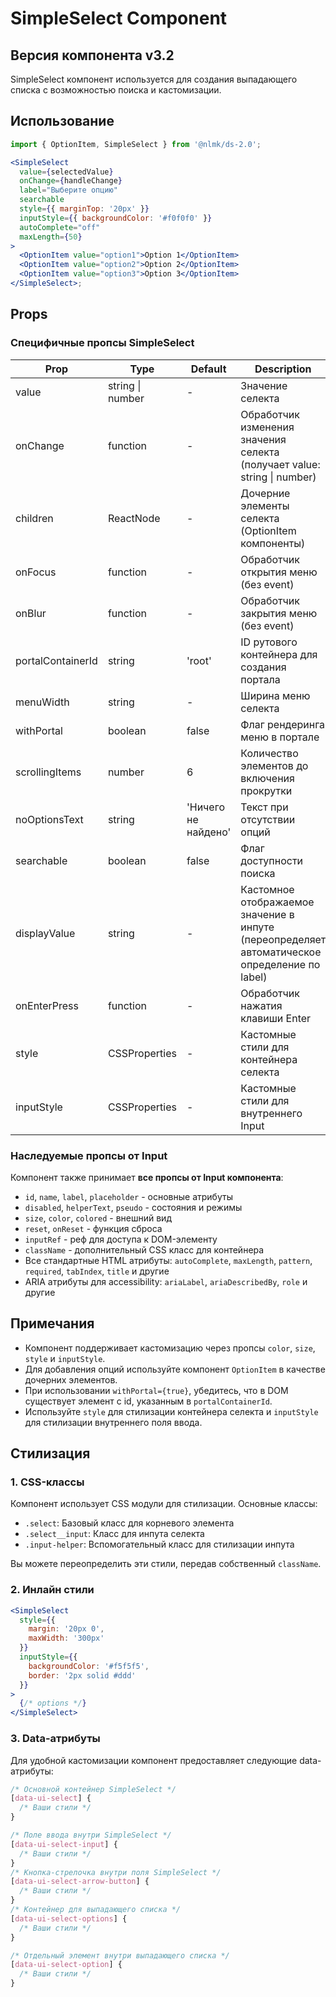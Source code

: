 # SimpleSelect Component

## Версия компонента v3.2

SimpleSelect компонент используется для создания выпадающего списка с возможностью поиска и кастомизации.

## Использование

```jsx
import { OptionItem, SimpleSelect } from '@nlmk/ds-2.0';

<SimpleSelect
  value={selectedValue}
  onChange={handleChange}
  label="Выберите опцию"
  searchable
  style={{ marginTop: '20px' }}
  inputStyle={{ backgroundColor: '#f0f0f0' }}
  autoComplete="off"
  maxLength={50}
>
  <OptionItem value="option1">Option 1</OptionItem>
  <OptionItem value="option2">Option 2</OptionItem>
  <OptionItem value="option3">Option 3</OptionItem>
</SimpleSelect>;
```

## Props

### Специфичные пропсы SimpleSelect

| Prop | Type | Default | Description |
| --- | --- | --- | --- |
| value | string \| number | - | Значение селекта |
| onChange | function | - | Обработчик изменения значения селекта (получает value: string \| number) |
| children | ReactNode | - | Дочерние элементы селекта (OptionItem компоненты) |
| onFocus | function | - | Обработчик открытия меню (без event) |
| onBlur | function | - | Обработчик закрытия меню (без event) |
| portalContainerId | string | 'root' | ID рутового контейнера для создания портала |
| menuWidth | string | - | Ширина меню селекта |
| withPortal | boolean | false | Флаг рендеринга меню в портале |
| scrollingItems | number | 6 | Количество элементов до включения прокрутки |
| noOptionsText | string | 'Ничего не найдено' | Текст при отсутствии опций |
| searchable | boolean | false | Флаг доступности поиска |
| displayValue | string | - | Кастомное отображаемое значение в инпуте (переопределяет автоматическое определение по label) |
| onEnterPress | function | - | Обработчик нажатия клавиши Enter |
| style | CSSProperties | - | Кастомные стили для контейнера селекта |
| inputStyle | CSSProperties | - | Кастомные стили для внутреннего Input |

### Наследуемые пропсы от Input

Компонент также принимает **все пропсы от Input компонента**:

- `id`, `name`, `label`, `placeholder` - основные атрибуты
- `disabled`, `helperText`, `pseudo` - состояния и режимы
- `size`, `color`, `colored` - внешний вид
- `reset`, `onReset` - функция сброса
- `inputRef` - реф для доступа к DOM-элементу
- `className` - дополнительный CSS класс для контейнера
- Все стандартные HTML атрибуты: `autoComplete`, `maxLength`, `pattern`, `required`, `tabIndex`, `title` и другие
- ARIA атрибуты для accessibility: `ariaLabel`, `ariaDescribedBy`, `role` и другие

## Примечания

- Компонент поддерживает кастомизацию через пропсы `color`, `size`, `style` и `inputStyle`.
- Для добавления опций используйте компонент `OptionItem` в качестве дочерних элементов.
- При использовании `withPortal={true}`, убедитесь, что в DOM существует элемент с id, указанным в `portalContainerId`.
- Используйте `style` для стилизации контейнера селекта и `inputStyle` для стилизации внутреннего поля ввода.

## Стилизация

### 1. CSS-классы

Компонент использует CSS модули для стилизации. Основные классы:

- `.select`: Базовый класс для корневого элемента
- `.select__input`: Класс для инпута селекта
- `.input-helper`: Вспомогательный класс для стилизации инпута

Вы можете переопределить эти стили, передав собственный `className`.

### 2. Инлайн стили

```jsx
<SimpleSelect
  style={{
    margin: '20px 0',
    maxWidth: '300px'
  }}
  inputStyle={{
    backgroundColor: '#f5f5f5',
    border: '2px solid #ddd'
  }}
>
  {/* options */}
</SimpleSelect>
```

### 3. Data-атрибуты

Для удобной кастомизации компонент предоставляет следующие data-атрибуты:

```css
/* Основной контейнер SimpleSelect */
[data-ui-select] {
  /* Ваши стили */
}

/* Поле ввода внутри SimpleSelect */
[data-ui-select-input] {
  /* Ваши стили */
}
/* Кнопка-стрелочка внутри поля SimpleSelect */
[data-ui-select-arrow-button] {
  /* Ваши стили */
}
/* Контейнер для выпадающего списка */
[data-ui-select-options] {
  /* Ваши стили */
}

/* Отдельный элемент внутри выпадающего списка */
[data-ui-select-option] {
  /* Ваши стили */
}
```
